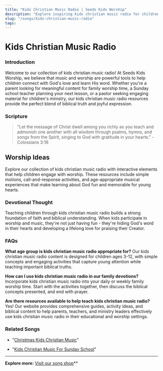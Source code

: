 ```yaml
---
title: "Kids Christian Music Radio | Seeds Kids Worship"
description: "Explore inspiring kids christian music radio for children's worship and faith development. Biblical music resources for families and ministry."
slug: "/songs/kids-christian-music-radio"
tags:
---
```


# Kids Christian Music Radio

### Introduction

Welcome to our collection of kids christian music radio! At Seeds Kids Worship, we believe that music and worship are powerful tools to help children connect with God's love and learn His word. Whether you're a parent looking for meaningful content for family worship time, a Sunday school teacher planning your next lesson, or a pastor seeking engaging material for children's ministry, our kids christian music radio resources provide the perfect blend of biblical truth and joyful expression.

### Scripture

> "Let the message of Christ dwell among you richly as you teach and admonish one another with all wisdom through psalms, hymns, and songs from the Spirit, singing to God with gratitude in your hearts." - Colossians 3:16

## Worship Ideas

Explore our collection of kids christian music radio with interactive elements that help children engage with worship. These resources include simple motions, call-and-response activities, and age-appropriate musical experiences that make learning about God fun and memorable for young hearts.

### Devotional Thought

Teaching children through kids christian music radio builds a strong foundation of faith and biblical understanding. When kids participate in worship and music, they're not just having fun - they're hiding God's word in their hearts and developing a lifelong love for praising their Creator.

### FAQs

**What age group is kids christian music radio appropriate for?**
Our kids christian music radio content is designed for children ages 3-12, with simple concepts and engaging activities that capture young attention while teaching important biblical truths.

**How can I use kids christian music radio in our family devotions?**
Incorporate kids christian music radio into your daily or weekly family worship time. Start with the activities together, then discuss the biblical concepts presented, and end with prayer.

**Are there resources available to help teach kids christian music radio?**
Yes! Our website provides comprehensive guides, activity ideas, and biblical content to help parents, teachers, and ministry leaders effectively use kids christian music radio in their educational and worship settings.

### Related Songs

- "[Christmas Kids Christian Music](/activities/christmas-kids-christian-music/)"

- "[Kids Christian Music For Sunday School](/activities/kids-christian-music-for-sunday-school/)"

---

**Explore more:** [Visit our song shop](https://seedskidsworship.com/shop)**

<!-- Schema Markup -->
<script type="application/ld+json">
{
  "@context": "https://schema.org",
  "@type": "MusicRecording",
  "name": "Kids Christian Music Radio",
  "byArtist": {
    "@type": "MusicGroup",
    "name": "Seeds Kids Worship"
  },
  "isFamilyFriendly": true,
  "url": "https://seedskidsworship.com/songs/kids-christian-music-radio/"
}
</script>